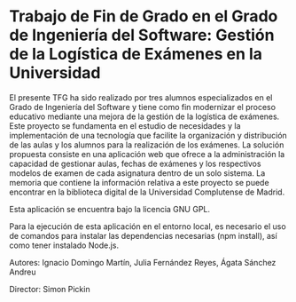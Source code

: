 Trabajo de Fin de Grado en el Grado de Ingeniería del Software: Gestión de la Logística de Exámenes en la Universidad
==========

El presente TFG ha sido realizado por tres alumnos especializados en el Grado de Ingeniería del Software y tiene como fin modernizar  el proceso educativo mediante una mejora de la gestión de la logística de exámenes. Este proyecto se fundamenta en el estudio de necesidades y la implementación de una tecnología que facilite la organización y distribución de las aulas y los alumnos para la realización de los exámenes. La solución propuesta consiste en una aplicación web que ofrece a la administración la capacidad de gestionar aulas, fechas de exámenes y los respectivos modelos de examen de cada asignatura dentro de un solo sistema. La memoria que contiene la información relativa a este proyecto se puede encontrar en la biblioteca digital de la Universidad Complutense de Madrid.

Esta aplicación se encuentra bajo la licencia GNU GPL.

Para la ejecución de esta aplicación en el entorno local, es necesario el uso de comandos para instalar las dependencias necesarias (npm install), así como tener instalado Node.js.

Autores: Ignacio Domingo Martín, Julia Fernández Reyes, Ágata Sánchez Andreu

Director: Simon Pickin
